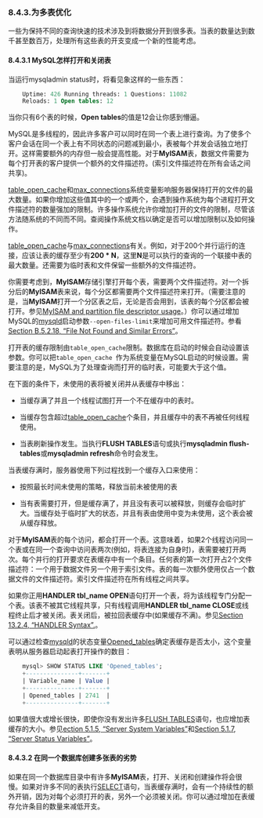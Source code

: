 ### 8.4.3.为多表优化

一些为保持不同的查询快速的技术涉及到将数据分开到很多表。当表的数量达到数千甚至数百万，处理所有这些表的开支变成一个新的性能考虑。

#### 8.4.3.1 MySQL怎样打开和关闭表

当运行mysqladmin status时，将看见象这样的一些东西：

```sql
	Uptime: 426 Running threads: 1 Questions: 11082
	Reloads: 1 Open tables: 12
```

当你只有6个表的时候，**Open tables**的值是12会让你感到懵逼。

MySQL是多线程的，因此许多客户可以同时在同一个表上进行查询。为了使多个客户会话在同一个表上有不同状态的问题减到最小，表被每个并发会话独立地打开。这样需要额外的内存但一般会提高性能。对于**MyISAM**表，数据文件需要为每个打开表的客户提供一个额外的文件描述符。(索引文件描述符在所有会话之间共享)。

[table_open_cache](TODO)和[max_connections](TODO)系统变量影响服务器保持打开的文件的最大数量。如果你增加这些值其中的一个或两个，会遇到操作系统为每个进程打开文件描述符的数量强加的限制。许多操作系统允许你增加打开的文件的限制，尽管该方法随系统的不同而不同。查阅操作系统文档以确定是否可以增加限制以及如何操作。

[table_open_cache](TODO)与[max_connections](TODO)有关。例如，对于200个并行运行的连接，应该让表的缓存至少有**200 * N**，这里**N**是可以执行的查询的一个联接中表的最大数量。还需要为临时表和文件保留一些额外的文件描述符。

你需要考虑到，**MyISAM**存储引擎打开每个表，需要两个文件描述符。对一个拆分后的**MyISAM**表来说，每个分区都需要两个文件描述符来打开。（需要注意的是，当**MyISAM**打开一个分区表之后，无论是否会用到，该表的每个分区都会被打开。参见[MyISAM and partition file descriptor usage](TODO)。）你可以通过增加MySQL的[mysqld](TODO)启动参数`--open-files-limit`来增加可用文件描述符。参看[Section B.5.2.18, “File Not Found and Similar Errors”](TODO)。

打开表的缓存限制由`table_open_cache`限制。数据库在启动的时候会自动设置该参数。你可以把`table_open_cache `作为系统变量在MySQL启动的时候设置。需要注意的是，MySQL为了处理查询而打开的临时表，可能要大于这个值。

在下面的条件下，未使用的表将被关闭并从表缓存中移出：

* 当缓存满了并且一个线程试图打开一个不在缓存中的表时。

* 当缓存包含超过[table_open_cache](TODO)个条目，并且缓存中的表不再被任何线程使用。

* 当表刷新操作发生。当执行**FLUSH TABLES**语句或执行**mysqladmin flush-tables**或**mysqladmin refresh**命令时会发生。

当表缓存满时，服务器使用下列过程找到一个缓存入口来使用：

* 按照最长时间未使用的策略，释放当前未被使用的表

* 当有表需要打开，但是缓存满了，并且没有表可以被释放，则缓存会临时扩大。当缓存处于临时扩大的状态，并且有表由使用中变为未使用，这个表会被从缓存释放。

对于**MyISAM**表的每个访问，都会打开一个表。这意味着，如果2个线程访问同一个表或在同一个查询中访问表两次(例如，将表连接为自身时)，表需要被打开两次。每个并行的打开要求在表缓存中有一个条目。任何表的第一次打开占2个文件描述符：一个用于数据文件另一个用于索引文件。表的每一次额外使用仅占一个数据文件的文件描述符。索引文件描述符在所有线程之间共享。

如果你正用**HANDLER tbl_name OPEN**语句打开一个表，将为该线程专门分配一个表。该表不被其它线程共享，只有线程调用**HANDLER tbl_name CLOSE**或线程终止后才被关闭。表关闭后，被拉回表缓存中(如果缓存不满)。参见[Section 13.2.4, “HANDLER Syntax”.](TODO)。

可以通过检查[mysqld](TODO)的状态变量[Opened_tables](TODO)确定表缓存是否太小，这个变量表明从服务器启动起表打开操作的数目：

```sql
	mysql> SHOW STATUS LIKE 'Opened_tables';
	+---------------+-------+
	| Variable_name | Value |
	+---------------+-------+
	| Opened_tables | 2741  |
	+---------------+-------+
```

如果值很大或增长很快，即使你没有发出许多[FLUSH TABLES](TODO)语句，也应增加表缓存的大小。参见[ection 5.1.5, “Server System Variables”](TODO)和[Section 5.1.7, “Server Status Variables”](TODO)。

#### 8.4.3.2 在同一个数据库创建多张表的劣势

如果在同一个数据库目录中有许多**MyISAM**表，打开、关闭和创建操作将会很慢。如果对许多不同的表执行[SELECT](TODO)语句，当表缓存满时，会有一个持续性的额外开销，因为对每个必须打开的表，另外一个必须被关闭。你可以通过增加在表缓存允许条目的数量来减低开支。